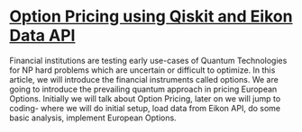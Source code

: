 # [Option Pricing using Qiskit and Eikon Data API]()

Financial institutions are testing early use-cases of Quantum Technologies for NP hard problems which are uncertain or difficult to optimize. 
In this article, we will introduce the financial instruments called options. We are going to introduce the prevailing quantum approach in pricing European Options. 
Initially we will talk about Option Pricing, later on we will jump to coding- where we will do initial setup, load data from Eikon API, do some basic analysis, implement European Options.


